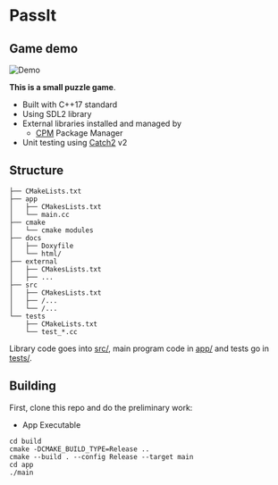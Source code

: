 # PassIt

## Game demo
![Demo](https://github.com/nbqduong/PassIt/blob/main/demo/demo-gameplay.gif)


**This is a small puzzle game**.
- Built with C++17 standard
- Using SDL2 library 
- External libraries installed and managed by
  - [CPM](https://github.com/cpm-cmake/CPM.cmake) Package Manager
- Unit testing using [Catch2](https://github.com/catchorg/Catch2) v2


## Structure

``` text
├── CMakeLists.txt
├── app
│   ├── CMakesLists.txt
│   └── main.cc
├── cmake
│   └── cmake modules
├── docs
│   ├── Doxyfile
│   └── html/
├── external
│   ├── CMakesLists.txt
│   ├── ...
├── src
│   ├── CMakesLists.txt
│   ├── /...
│   └── /...
└── tests
    ├── CMakeLists.txt
    └── test_*.cc
```

Library code goes into [src/](src/), main program code in [app/](app) and tests go in [tests/](tests/).

## Building

First, clone this repo and do the preliminary work:



- App Executable

```shell
cd build
cmake -DCMAKE_BUILD_TYPE=Release ..
cmake --build . --config Release --target main
cd app
./main
```
